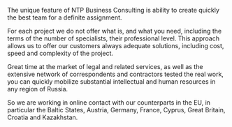 The unique feature of NTP Business Consulting is ability to create quickly the best team for a definite assignment.

For each project we do not offer what is, and what you need, including the terms of the number of specialists,
their professional level. This approach allows us to offer our customers always adequate solutions, including cost,
speed and complexity of the project.

Great time at the market of legal and related services, as well as the extensive network
of correspondents and contractors tested the real work, you can quickly mobilize substantial
intellectual and human resources in any region of Russia.

So we are working in online contact with our counterparts in the EU, in particular
the Baltic States, Austria, Germany, France, Cyprus, Great Britain, Croatia and Kazakhstan.
